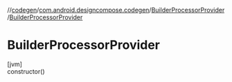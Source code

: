 //[codegen](../../../index.md)/[com.android.designcompose.codegen](../index.md)/[BuilderProcessorProvider](index.md)/[BuilderProcessorProvider](-builder-processor-provider.md)

# BuilderProcessorProvider

[jvm]\
constructor()

